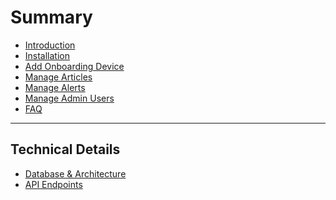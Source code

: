 # Summary

- [Introduction](introduction.md)
- [Installation](installation.md)
- [Add Onboarding Device](onboarding-device.md)
- [Manage Articles](manage-articles.md)
- [Manage Alerts](manage-alerts.md)
- [Manage Admin Users](manage-admin.md)
- [FAQ](faq.md)

---

## Technical Details
- [Database & Architecture](database-architecture.md)
- [API Endpoints](api-endpoints.md)
<!-- - [Data Flow & MQTT Integration](data-flow-mqtt.md)
- [Caching & Performance (Redis/others)](caching-performance.md)
- [Security & Authentication](security-auth.md) -->
